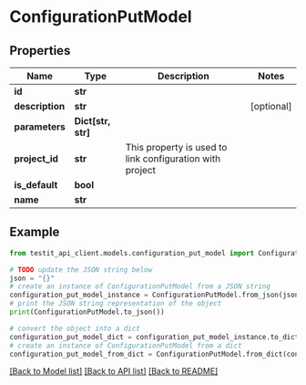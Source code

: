 # ConfigurationPutModel


## Properties

Name | Type | Description | Notes
------------ | ------------- | ------------- | -------------
**id** | **str** |  | 
**description** | **str** |  | [optional] 
**parameters** | **Dict[str, str]** |  | 
**project_id** | **str** | This property is used to link configuration with project | 
**is_default** | **bool** |  | 
**name** | **str** |  | 

## Example

```python
from testit_api_client.models.configuration_put_model import ConfigurationPutModel

# TODO update the JSON string below
json = "{}"
# create an instance of ConfigurationPutModel from a JSON string
configuration_put_model_instance = ConfigurationPutModel.from_json(json)
# print the JSON string representation of the object
print(ConfigurationPutModel.to_json())

# convert the object into a dict
configuration_put_model_dict = configuration_put_model_instance.to_dict()
# create an instance of ConfigurationPutModel from a dict
configuration_put_model_from_dict = ConfigurationPutModel.from_dict(configuration_put_model_dict)
```
[[Back to Model list]](../README.md#documentation-for-models) [[Back to API list]](../README.md#documentation-for-api-endpoints) [[Back to README]](../README.md)


